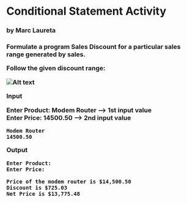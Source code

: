<h1>Conditional Statement Activity</h1>
<h3>by Marc Laureta<h3>

Formulate a program Sales Discount for a particular sales range generated by sales.

Follow the given discount range:

<img title="a title" alt="Alt text" src="https://i.imgur.com/2TBJMzi.png">

**Input**

Enter Product: Modem Router --> 1st input value\
Enter Price: 14500.50 --> 2nd input value
```
Modem Router
14500.50
```

**Output**
```
Enter Product:
Enter Price:

Price of the modem router is $14,500.50
Discount is $725.03
Net Price is $13,775.48
```